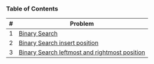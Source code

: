 ### Table of Contents

| #   | Problem                                                                                        |
| --- | ---------------------------------------------------------------------------------------------- |
| 1   | [Binary Search](./1_binary_search.py)                                                          |
| 2   | [Binary Search insert position](./2_binary_search_or_insert.py)                                |
| 3   | [Binary Search leftmost and rightmost position](./3_binary_search_first_and_last_occurence.py) |
